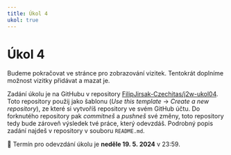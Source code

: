 ```yaml
---
title: Úkol 4
ukol: true
---
```

# Úkol 4

Budeme pokračovat ve stránce pro zobrazování vizitek.
Tentokrát doplníme možnost vizitky přidávat a mazat je.

Zadání úkolu je na GitHubu v repository [FilipJirsak-Czechitas/j2w-ukol04](https://github.com/FilipJirsak-Czechitas/j2w-ukol04).
Toto repository použij jako šablonu (_Use this template_ → _Create a new repository_), ze které si vytvoříš repository ve svém GitHub účtu.
Do forknutého repository pak _commitneš_ a _pushneš_ své změny, toto repository tedy bude zároveň výsledek tvé práce, který odevzdáš.
Podrobný popis zadání najdeš v repository v souboru `README.md`.

📆 Termín pro odevzdání úkolu je **neděle 19. 5. 2024** v 23:59.
